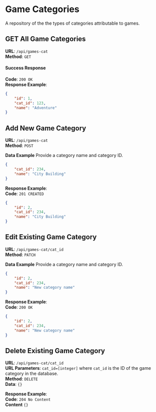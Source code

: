 # Game Categories

A repository of the the types of categories attributable to games.

## GET All Game Categories
**URL**: `/api/games-cat`  
**Method**: `GET`

#### Success Response
**Code**: `200 OK`  
**Response Example**:  
```json
{
    "id": 1,
    "cat_id": 123,
    "name": "Adventure"
}
```

## Add New Game Category

**URL**: `/api/games-cat`  
**Method**: `POST`

**Data Example**
Provide a category name and category ID.

```json
{
    "cat_id": 234,
    "name": "City Building"
}
```

**Response Example**:  
**Code**: `201 CREATED`

```json
{
    "id": 2,
    "cat_id": 234,
    "name": "City Building"
}
```

## Edit Existing Game Category

**URL**: `/api/games-cat/cat_id`  
**Method**: `PATCH`

**Data Example**
Provide a category name and category ID.

```json
{
    "id": 2,
    "cat_id": 234,
    "name": "New category name"
}
```

**Response Example**:  
**Code**: `200 OK`

```json
{
    "id": 2,
    "cat_id": 234,
    "name": "New category name"
}
```

## Delete Existing Game Category

**URL**: `/api/games-cat/cat_id`  
**URL Parameters**: `cat_id=[integer]` where `cat_id` is the ID of the game category in the database.  
**Method**: `DELETE`  
**Data**: `{}`

**Response Example**:  
**Code**: `204 No Content`  
**Content** `{}`

